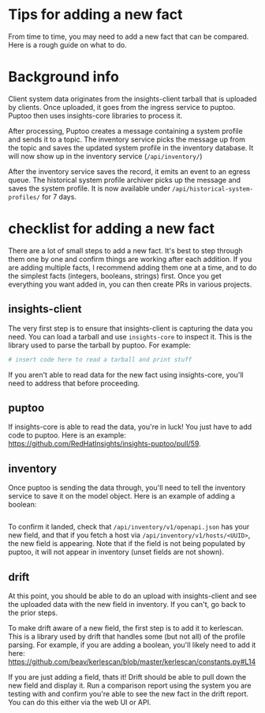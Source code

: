 # Tips for adding a new fact

From time to time, you may need to add a new fact that can be compared. Here is
a rough guide on what to do.

# Background info

Client system data originates from the insights-client tarball that is uploaded
by clients. Once uploaded, it goes from the ingress service to puptoo. Puptoo
then uses insights-core libraries to process it.

After processing, Puptoo creates a message containing a system profile and
sends it to a topic. The inventory service picks the message up from the topic
and saves the updated system profile in the inventory database. It will now
show up in the inventory service (`/api/inventory/`)

After the inventory service saves the record, it emits an event to an egress
queue. The historical system profile archiver picks up the message and saves
the system profile. It is now available under
`/api/historical-system-profiles/` for 7 days.

# checklist for adding a new fact

There are a lot of small steps to add a new fact. It's best to step through
them one by one and confirm things are working after each addition. If you are
adding multiple facts, I recommend adding them one at a time, and to do the
simplest facts (integers, booleans, strings) first. Once you get everything you
want added in, you can then create PRs in various projects.

## insights-client

The very first step is to ensure that insights-client is capturing the data you
need. You can load a tarball and use `insights-core` to inspect it. This is the
library used to parse the tarball by puptoo. For example:

```python
# insert code here to read a tarball and print stuff
```

If you aren't able to read data for the new fact using insights-core, you'll
need to address that before proceeding.

## puptoo

If insights-core is able to read the data, you're in luck! You just have to add
code to puptoo. Here is an example:
https://github.com/RedHatInsights/insights-puptoo/pull/59.

## inventory

Once puptoo is sending the data through, you'll need to tell the inventory
service to save it on the model object. Here is an example of adding a boolean:

```diff
```

To confirm it landed, check that `/api/inventory/v1/openapi.json` has your new
field, and that if you fetch a host via `/api/inventory/v1/hosts/<UUID>`, the
new field is appearing. Note that if the field is not being populated by
puptoo, it will not appear in inventory (unset fields are not shown).

## drift

At this point, you should be able to do an upload with insights-client and see
the uploaded data with the new field in inventory. If you can't, go back to the
prior steps.

To make drift aware of a new field, the first step is to add it to kerlescan.
This is a library used by drift that handles some (but not all) of the profile
parsing. For example, if you are adding a boolean, you'll likely need to add it
here:  https://github.com/beav/kerlescan/blob/master/kerlescan/constants.py#L14

If you are just adding a field, thats it! Drift should be able to pull down the
new field and display it. Run a comparison report using the system you are
testing with and confirm you're able to see the new fact in the drift report.
You can do this either via the web UI or API.
